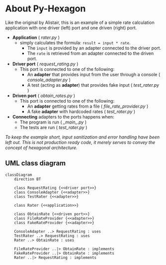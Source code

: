 # About Py-Hexagon

Like the original by Alistair, this is an example of a simple rate calculation application 
with one driver (left) port and one driven (right) port.

- **Application** ( *rater.py* ) 
  - simply calculates the formula: `result = input * rate`.
    - The `input` is provided by an adapter connected to the driver port.
    - The `rate` is retrieved from an adapter connected to the driven port.
- **Driver port** ( *request_rating.py* )
  - This port is connected to one of the following:
    - An **adapter** that provides input from the user through a console ( *console_adapter.py* )
    - A test (acting as **adapter**) that provides fake input ( *test_rater.py* )
- **Driven port** ( *obtain_rates.py* )
  - This port is connected to one of the following:
    - An **adapter** getting rates from a file ( *file_rate_provider.py* )
    - A fake **adapter** with hardcoded rates ( *test_rater.py* )
- **Connecting** adapters to the ports happens when:
  - The program is run ( *\__main\__.py* )
  - The tests are run ( *test_rater.py* )

*To keep the example short, input sanitization and error handling have been left out.*
*This is not production ready code,*
*it merely serves to convey the concept of hexagonal architecture.*

## UML class diagram

```mermaid
classDiagram
    direction BT

    class RequestRating {<<driver port>>}
    class ConsoleAdapter {<<adapter>>}
    class TestRater {<<adapter>>}
    
    class Rater {<<application>>}
    
    class ObtainRate {<<driven port>>}      
    class FileRateProvider {<<adapter>>}
    class FakeRateProvider {<<adapter>>}
    
    ConsoleAdapter ..> RequestRating : uses
    TestRater ..> RequestRating : uses
    Rater ..> ObtainRate : uses
    
    FileRateProvider ..|> ObtainRate : implements
    FakeRateProvider ..|> ObtainRate : implements
    Rater ..|> RequestRating : implements
```